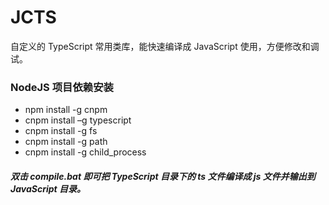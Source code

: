 # JCTS
自定义的 TypeScript 常用类库，能快速编译成 JavaScript 使用，方便修改和调试。

### NodeJS 项目依赖安装
- npm install -g cnpm
- cnpm install –g typescript
- cnpm install -g fs
- cnpm install -g path
- cnpm install -g child_process

##### 双击 compile.bat 即可把 TypeScript 目录下的 ts 文件编译成 js 文件并输出到 JavaScript 目录。